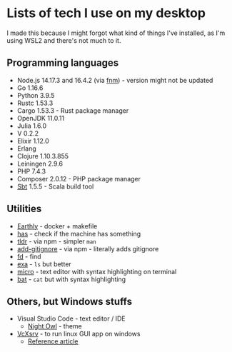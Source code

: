 # Lists of tech I use on my desktop

I made this because I might forgot what kind of things I've installed, as I'm using WSL2 and there's not much to it.

## Programming languages
* Node.js 14.17.3 and 16.4.2 (via [fnm](https://github.com/Schniz/fnm)) - version might not be updated
* Go 1.16.6
* Python 3.9.5
* Rustc 1.53.3
* Cargo 1.53.3 - Rust package manager
* OpenJDK 11.0.11
* Julia 1.6.0
* V 0.2.2
* Elixir 1.12.0
* Erlang 
* Clojure 1.10.3.855
* Leiningen 2.9.6
* PHP 7.4.3
* Composer 2.0.12 - PHP package manager
* [Sbt](https://www.scala-sbt.org/) 1.5.5 - Scala build tool

## Utilities

* [Earthly](https://github.com/earthly/earthly) - docker + makefile
* [has](https://github.com/kdabir/has) - check if the machine has something
* [tldr](https://github.com/raylee/tldr-sh-client) - via npm - simpler `man`
* [add-gitignore](https://github.com/TejasQ/add-gitignore) - via npm - literally adds gitignore
* [fd](https://github.com/sharkdp/fd) - find
* [exa](https://github.com/ogham/exa) - `ls` but better
* [micro](https://github.com/zyedidia/micro) - text editor with syntax highlighting on terminal
* [bat](https://github.com/sharkdp/bat) - `cat` but with syntax highlighting

## Others, but Windows stuffs

* Visual Studio Code - text editor / IDE
  * [Night Owl](https://github.com/sdras/night-owl-vscode-theme) - theme
* [VcXsrv](https://sourceforge.net/projects/vcxsrv/) - to run linux GUI app on windows
  * [Reference article](https://medium.com/@japheth.yates/the-complete-wsl2-gui-setup-2582828f4577)
